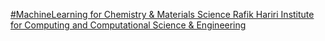 [#MachineLearning for Chemistry & Materials Science   Rafik Hariri Institute for Computing and Computational Science & Engineering](https://qi.tc/qi/116826)